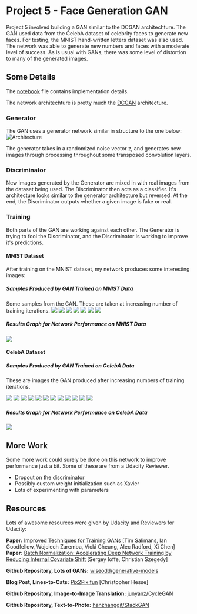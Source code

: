 # Project 5 - Face Generation GAN
Project 5 involved building a GAN similar to the DCGAN architechture. The GAN used data from the CelebA dataset of celebrity faces to generate new faces. For testing, the MNIST hand-written letters dataset was also used. The network was able to generate new numbers and faces with a moderate level of success. As is usual with GANs, there was some level of distortion to many of the generated images.

## Some Details
The [notebook](https://github.com/David0leo/Udacity-NanoDegrees/blob/master/dlnd/project-5-face-generation-gan/dlnd_face_generation.ipynb) file contains implementation details. 

The network architechture is pretty much the [DCGAN](https://github.com/Newmu/dcgan_code) architecture. 

### Generator
The GAN uses a generator network similar in structure to the one below:
![Architecture](https://github.com/David0leo/Udacity-NanoDegrees/blob/master/dlnd/project-5-face-generation-gan/dcgan.png?raw=true)

The generator takes in a randomized noise vector z, and generates new images through processing throughout some transposed convolution layers.

### Discriminator
New images generated by the Generator are mixed in with real images from the dataset being used. The Discriminator then acts as a classifier. It's architecture looks similar to the generator architecture but reversed. At the end, the Discriminator outputs whether a given image is fake or real.

### Training
Both parts of the GAN are working against each other. The Generator is trying to fool the Discriminator, and the Discriminator is working to improve it's predictions.

#### MNIST Dataset
After training on the MNIST dataset, my network produces some interesting images:

##### Samples Produced by GAN Trained on MNIST Data
Some samples from the GAN. These are taken at increasing number of training iterations.
![](https://github.com/David0leo/Udacity-NanoDegrees/blob/master/dlnd/project-5-face-generation-gan/mnist_samples/mnist7.png?raw=true) ![](https://github.com/David0leo/Udacity-NanoDegrees/blob/master/dlnd/project-5-face-generation-gan/mnist_samples/mnist6.png?raw=true) ![](https://github.com/David0leo/Udacity-NanoDegrees/blob/master/dlnd/project-5-face-generation-gan/mnist_samples/mnist5.png?raw=true) ![](https://github.com/David0leo/Udacity-NanoDegrees/blob/master/dlnd/project-5-face-generation-gan/mnist_samples/mnist4.png?raw=true) ![](https://github.com/David0leo/Udacity-NanoDegrees/blob/master/dlnd/project-5-face-generation-gan/mnist_samples/mnist3.png?raw=true) ![](https://github.com/David0leo/Udacity-NanoDegrees/blob/master/dlnd/project-5-face-generation-gan/mnist_samples/mnist2.png?raw=true) ![](https://github.com/David0leo/Udacity-NanoDegrees/blob/master/dlnd/project-5-face-generation-gan/mnist_samples/mist1.png?raw=true)

##### Results Graph for Network Performance on MNIST Data
![](https://github.com/David0leo/Udacity-NanoDegrees/blob/master/dlnd/project-5-face-generation-gan/mnist_samples/mnist_chart.png?raw=true)

#### CelebA Dataset

##### Samples Produced by GAN Trained on CelebA Data
These are images the GAN produced after increasing numbers of training iterations. 

![](https://github.com/David0leo/Udacity-NanoDegrees/blob/master/dlnd/project-5-face-generation-gan/celeba_samples/celeba1.png?raw=true)  ![](https://github.com/David0leo/Udacity-NanoDegrees/blob/master/dlnd/project-5-face-generation-gan/celeba_samples/celeba2.png?raw=true)  ![](https://github.com/David0leo/Udacity-NanoDegrees/blob/master/dlnd/project-5-face-generation-gan/celeba_samples/celeba3.png?raw=true)  ![](https://github.com/David0leo/Udacity-NanoDegrees/blob/master/dlnd/project-5-face-generation-gan/celeba_samples/celeba4.png?raw=true)  ![](https://github.com/David0leo/Udacity-NanoDegrees/blob/master/dlnd/project-5-face-generation-gan/celeba_samples/celeba5.png?raw=true)  ![](https://github.com/David0leo/Udacity-NanoDegrees/blob/master/dlnd/project-5-face-generation-gan/celeba_samples/celeba6.png?raw=true)  ![](https://github.com/David0leo/Udacity-NanoDegrees/blob/master/dlnd/project-5-face-generation-gan/celeba_samples/celeba7.png?raw=true)  ![](https://github.com/David0leo/Udacity-NanoDegrees/blob/master/dlnd/project-5-face-generation-gan/celeba_samples/celeba8.png?raw=true)  ![](https://github.com/David0leo/Udacity-NanoDegrees/blob/master/dlnd/project-5-face-generation-gan/celeba_samples/celeba9.png?raw=true)  ![](https://github.com/David0leo/Udacity-NanoDegrees/blob/master/dlnd/project-5-face-generation-gan/celeba_samples/celeba10.png?raw=true)  ![](https://github.com/David0leo/Udacity-NanoDegrees/blob/master/dlnd/project-5-face-generation-gan/celeba_samples/celeba11.png?raw=true)  ![](https://github.com/David0leo/Udacity-NanoDegrees/blob/master/dlnd/project-5-face-generation-gan/celeba_samples/celeba12.png?raw=true)

##### Results Graph for Network Performance on CelebA Data 

![](https://github.com/David0leo/Udacity-NanoDegrees/blob/master/dlnd/project-5-face-generation-gan/celeba_samples/celeba_chart.png?raw=true)


## More Work
Some more work could surely be done on this network to improve performance just a bit. Some of these are from a Udacity Reviewer.
- Dropout on the discriminator
- Possibly custom weight initialization such as Xavier
- Lots of experimenting with parameters


## Resources
Lots of awesome resources were given by Udacity and Reviewers for Udacity:

**Paper:** [Improved Techniques for Training GANs](https://arxiv.org/pdf/1606.03498.pdf) [Tim Salimans, Ian Goodfellow, Wojciech Zaremba, Vicki Cheung, Alec Radford, Xi Chen]
**Paper:** [Batch Normalization: Accelerating Deep Network Training by Reducing Internal Covariate Shift](https://arxiv.org/abs/1502.03167) [Sergey Ioffe, Christian Szegedy]

**Github Repository, Lots of GANs:** [wiseodd/generative-models](https://github.com/wiseodd/generative-models)

**Blog Post, Lines-to-Cats:** [Pix2Pix fun](https://affinelayer.com/pixsrv/) [Christopher Hesse]

**Github Repository, Image-to-Image Translation:** [junyanz/CycleGAN](https://github.com/junyanz/CycleGAN)

**Github Repository, Text-to-Photo:** [hanzhanggit/StackGAN](https://github.com/hanzhanggit/StackGAN)
